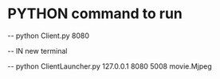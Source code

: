 # PYTHON command to run

-- python Client.py 8080

-- IN new terminal

--  python ClientLauncher.py 127.0.0.1 8080 5008 movie.Mjpeg
